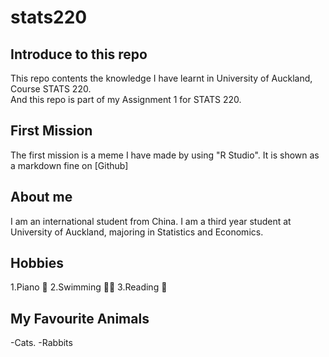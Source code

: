 # stats220

## Introduce to this repo 

This repo contents the knowledge I have learnt in University of Auckland, Course STATS 220.  
And this repo is part of my Assignment 1 for STATS 220.  

## First Mission
The first mission is a meme I have made by using "R Studio". It is shown as a markdown fine on [Github]


## About me
I am an international student from China. I am a third year student at University of Auckland, majoring in 
Statistics and Economics. 

## Hobbies
1.Piano 🎹
2.Swimming 🏊‍♀️
3.Reading 📖

## My Favourite Animals
-Cats. 
-Rabbits
